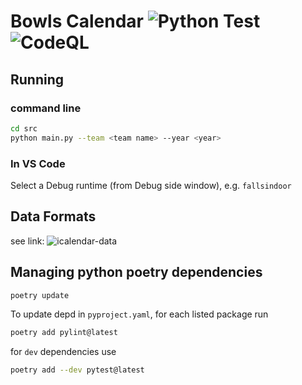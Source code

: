 # Bowls Calendar ![Python Test](https://github.com/garymcwilliams/ggbowlscalendar/workflows/Python%20Test/badge.svg) ![CodeQL](https://github.com/garymcwilliams/ggbowlscalendar/workflows/CodeQL/badge.svg)

## Running

### command line

```bash
cd src
python main.py --team <team name> --year <year>
```

### In VS Code

Select a Debug runtime (from Debug side window), e.g. `fallsindoor`

## Data Formats

see link: ![icalendar-data](https://github.com/garymcwilliams/icalendar-data)

## Managing python poetry dependencies

```bash
poetry update
```

To update depd in `pyproject.yaml`, for each listed package run

```bash
poetry add pylint@latest
```

for `dev` dependencies use

```bash
poetry add --dev pytest@latest
```
